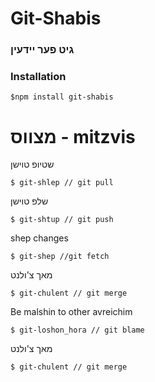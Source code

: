 # Git-Shabis
###  גיט פער יידעין

### Installation
```
$npm install git-shabis
```
# מצווס - mitzvis
שטיופ טוישן
```
$ git-shlep // git pull
```
שלפ טוישן
```
$ git-shtup // git push
```
shep changes
```
$ git-shep //git fetch
```
מאך צ'ולנט
```
$ git-chulent // git merge
```
Be malshin to other avreichim
```
$ git-loshon_hora // git blame
```
מאך צ'ולנט
```
$ git-chulent // git merge
```
